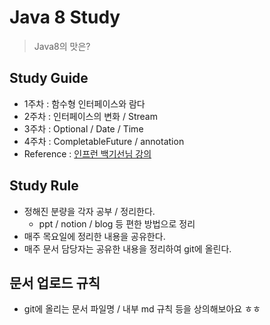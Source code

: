 # Java 8 Study
> Java8의 맛은?


## Study Guide
- 1주차 : 함수형 인터페이스와 람다
- 2주차 : 인터페이스의 변화 / Stream
- 3주차 : Optional / Date / Time
- 4주차 : CompletableFuture / annotation
- Reference : [인프런 백기선님 강의](https://www.inflearn.com/course/the-java-java8)

## Study Rule
- 정해진 분량을 각자 공부 / 정리한다.
    - ppt / notion / blog 등 편한 방법으로 정리
- 매주 목요일에 정리한 내용을 공유한다.
- 매주 문서 담당자는 공유한 내용을 정리하여 git에 올린다.

## 문서 업로드 규칙
- git에 올리는 문서 파일명 / 내부 md 규칙 등을 상의해보아요 ㅎㅎ